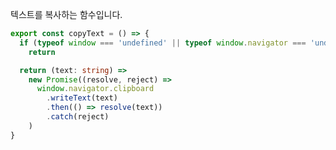 텍스트를 복사하는 함수입니다.

```typescript title="services/utils/index.ts"
export const copyText = () => {
  if (typeof window === 'undefined' || typeof window.navigator === 'undefined')
    return

  return (text: string) =>
    new Promise((resolve, reject) =>
      window.navigator.clipboard
        .writeText(text)
        .then(() => resolve(text))
        .catch(reject)
    )
}
```
